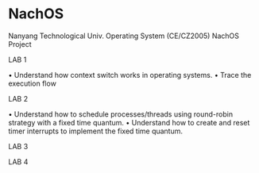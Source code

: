 # NachOS
Nanyang Technological Univ. Operating System (CE/CZ2005) NachOS Project

LAB 1

  • Understand how context switch works in operating systems.
  • Trace the execution flow
  
  
LAB 2

  • Understand how to schedule processes/threads using round-robin strategy
    with a fixed time quantum.
  • Understand how to create and reset timer interrupts to implement the fixed
    time quantum. 
    
LAB 3
    
    
LAB 4

